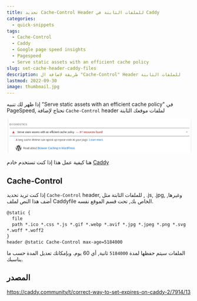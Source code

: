 ```yaml
---
title: تحديد Cache-Control Header للملفات الثابتة في Caddy
categories:
  - quick-snippets
tags:
  - Cache-Control
  - Caddy
  - Google page speed insights
  - Pagespeed
  - Serve static assets with an efficient cache policy
slug: set-cache-header-caddy-files
description: طريقة لاضافة ال "Cache-Control" Header للملفات الثابتة
lastmod: 2022-09-30
image: thumbnail.jpg
---
```


إذا ظهر لك تنبيه "Serve static assets with an efficient cache policy" في PageSpeed, تحتاج لإضافة  `Cache-Control` header لملفات موقعك الثابتة

![](pagespeed.webp)

هنا كيفية عمل هذا إذا كنت تستخدم خادم [Caddy](https://caddyserver.com)

## Cache-Control 
إذا كنت تريد تحديد `Cache-Control` header, للملفات الثابتة مثل , .js, .jpg, وغيرها, أضف هذا النص لملف Caddyfile الخاص بك, تحت قسم الموقع نفسه.

```
@static {
  file
  path *.ico *.css *.js *.gif *.webp *.avif *.jpg *.jpeg *.png *.svg *.woff *.woff2
}
header @static Cache-Control max-age=5184000
```

الملفات سيتم حفظها لمدة `5184000` ثانية, أي 60 يوم. وبإمكانك تعديل المدة حسب ما يناسبك.

## المصدر
https://caddy.community/t/correct-way-to-set-expires-on-caddy-2/7914/13